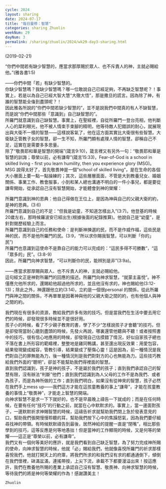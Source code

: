 ```yaml
---
cycle: 2024
layout: sharing
date: 2024-07-17
title: "每日靈修：智慧"
categories: sharing Zhuolin
weekNum: 29
dayNum: 3
permalink: /sharing/zhuolin/2024/wk29-day3-sharing.html
---
```

(2019-02-21)

“你們中間若有缺少智慧的，應當求那厚賜於眾人、也不斥責人的神，主就必賜給他。”(雅各書1:5)  

——你們中間「若」有缺少智慧的。    
你缺少智慧嗎？我缺少智慧嗎？哪一位敢說自己已經足夠，不再缺乏智慧呢？！事實上，若是以為自己已經大智大慧“大徹大悟”，那是撒旦的謊言。因為除了神，有誰的智慧能全俻到盡頭呢？！    
因此雅各所說的“你們中間若缺少智慧的”，並不是說我們中間真的有人不缺智慧，而是說“你們中間那些「意識到」自己缺智慧的”。    
所羅門就意識到自己缺智慧。事實上，在聖經裡，自從所羅門一登台亮相，他判斷人心的犀利眼光，他不被人情束手束腳的精明，他等待敵人犯錯誤的耐心，就展現出與大衛不一樣的智慧——這樣說客氣了，他在這方面其實比大衛很有些智慧。大衛缺乏管教子女的智慧，卻一生不知，所羅門頗有處理人情的智慧，卻稱自己不足，這實在是需要多多思量。    
除了“敬畏耶和華是智慧的開端”(箴言9:10)，箴言裡又有另外一句：“敬畏耶和華是智慧的訓誨；尊榮以前，必有謙卑”(箴言15:33)，Fear-of-God is a school in skilled living - first you learn humility, then you experience glory (MSG)。MSG 說得太好了，首先敬畏神是一個“school of skilled living”，是在生命的各個大小層面上要一點一點操練的；其次，這些層層面面，不管是大到教養兒女、婚姻關係、事業工作、教會服事，小到和某人總也溝通不明白的一件小事兒，都是要從謙卑開始，從承認自己沒有智慧開始，才能體會到神的榮耀：  

所羅門意識到神的恩典：他自己得做在王位上，是因為神與自己的父親大衛的約，是神的恩典。(3:6)    
所羅門意識到自己的不足：“但我是幼童，不知道怎樣出入”(3:7)。他登基的時候20歲左右，那時候羅波安已經出生(根據後面的紀錄推算)。他說自己是“幼童”，是針對閱歷經驗上而言。    
所羅門意識到自己的任務和使命：是判斷神揀選的民，而不是作威作福，這些民是神的民，而不是他所羅門的民。(3:9，“所以求你賜我智慧，可以判斷「你的」民”)    
所羅門也意識到這使命不是靠自己的能力可以完成的：“這民多得不可勝數”，“這「眾多的」民”。(3:8-9)    
因此，所羅門向神求智慧，“可以判斷你的民，能辨別是非”(3:9a)。  

——應當求那厚賜與眾人、也不斥責人的神，主就必賜給他。    
這句經文正是神對所羅門的回應的描述。所羅門向神求智慧，“就蒙主喜悅”。神不僅應允他所求的，還賜給他超過他所求的，並且他沒有求的，神也賜給他(3:12-13)；除此之外，神還跟他立約(3:14)，立約是一個很personal  的關係，從此所羅門與神之間的關係，不再單單是因著神與他的父親大衛之間的約，也有他個人與神之間的約。  

我們現在有很多的資源，教給我們許多有效的技巧。但是當我們在生活中要去用它們的時候，卻發現很多時候並不是很好用。    
孩子小的時候，看了不少親子教育的書，學了不少“怎樣說孩子才會聽”的技巧，但是卻發現當耐心磨到盡頭的時候，先發火再說，哪裏還管他聽與不聽！或者按照書中的技巧，很有信心地應用的時候，卻發現自己估摸錯了情況，好似自家孩子總也不落在書上所形容的範疇裡，整整地是雞同鴨講，甚至還出現反效果：用愛包容，結果發現變成縱容，管教引導，結果變成了壓傷心靈！這是因為，前一種情況是我們對自己的罪無能為力，後一種情況則是我們對對方的心也無能為力。這些技巧教給我們外面的“聰明”，卻並不能幫助我們得裡面的智慧。    
直到我們認識到，孩子是神的孩子，不是屬於我們的孩子；直到我們承認自己的智慧有限，沒有辦法“判斷”他們；直到我們認識到為人父母的工作不是為我們、或者為孩子，而是為神所做的工作；直到我們明白，如果沒有從神來的智慧，孩子必然在我們手上mess up——我們這方才能在這孩童教養的事上“謙卑”，才能在孩童教養的事情上“敬畏神”，才能走上智慧的開端。    
向神求智慧不是求一下下就好的，也不是早晨晚上禱告一下就成的；而是在任何時候，在要有任何“技巧”的行動之前，就當在心中默默求的。事實上，當一邊面對孩子，一邊默默祈求神賜智慧的時候，這禱告祈求就幫助我們閉上急於發表意見的口，幫助我們張開慢慢聆聽的耳，幫助我們按下心中的焦躁怒氣，因為我們要仔細尋找神的帶領。有時候默默禱告到最後，居然神給的提醒一直是“閉嘴”，相比那些學到的技巧，這等反應是何等地愚拙！但是當神的工作顯現的時候，又是何等的榮耀——這正是“尊榮以前，必有謙卑”。    
我們又有一個何等美好的應許，就是我們看到自己缺乏智慧，為了努力完成神所賜的使命，向神求智慧的時候，他就「必」賜給我們，他就像喜悅所羅門的祈求那樣喜悅我們，他就打開天上的府庫，將我們所求的和我們沒有求的都通通倒下，傾倒在我們懷裡，砵滿盆滿，連搖帶按，上尖下流，承載不下都要漫溢出來！按這應許，我們在教養他所賜的產業上承認自己沒有智慧、敬畏神、向神求智慧的時候，等待我們的將是神何等榮耀的作為！感謝讚美主！  

`Zhuolin`  
